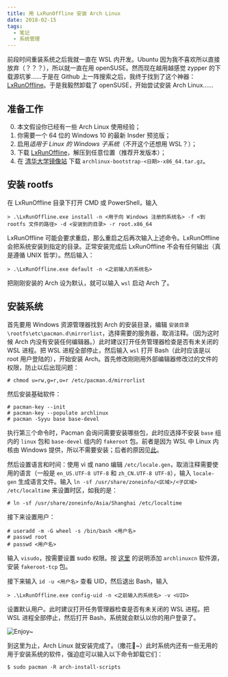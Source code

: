 ```yaml
---
title: 用 LxRunOffline 安装 Arch Linux
date: 2018-02-15
tags:
  - 笔记
  - 系统管理
---
```


前段时间重装系统之后我就一直在 WSL 内开发。Ubuntu 因为我不喜欢所以直接放弃（？？？），所以就一直在用 openSUSE。然而现在越用越感觉 zypper 的下载源坑爹……于是在 Github 上一阵搜索之后，我终于找到了这个神器：[LxRunOffline](https://github.com/DDoSolitary/LxRunOffline)。于是我毅然卸载了 openSUSE，开始尝试安装 Arch Linux……

<!-- more -->

## 准备工作

0. 本文假设你已经有一些 Arch Linux 使用经验；
1. 你需要一个 64 位的 Windows 10 的最新 Insder 预览版；
2. 启用*适用于 Linux 的 Windows 子系统*（不开这个还想用 WSL？）；
3. 下载 [LxRunOffline](https://github.com/DDoSolitary/LxRunOffline)，解压到任意位置（推荐开发版本）；
4. 在 [清华大学镜像站](https://mirrors.tuna.tsinghua.edu.cn/archlinux/iso/latest/) 下载 `archlinux-bootstrap-<日期>-x86_64.tar.gz`。

## 安装 rootfs

在 LxRunOffline 目录下打开 CMD 或 PowerShell，输入

```shell
> .\LxRunOffline.exe install -n <用于向 Windows 注册的系统名> -f <到 rootfs 文件的路径> -d <安装到的目录> -r root.x86_64
```

LxRunOffline 可能会要求重启，那么重启之后再次输入上述命令。LxRunOffline 会把系统安装到指定的目录。正常安装完成后 LxRunOffline 不会有任何输出（真是遵循 UNIX 哲学）。然后输入：

```shell
> .\LxRunOffline.exe default -n <之前输入的系统名>
```

把刚刚安装的 Arch 设为默认，就可以输入 `wsl` 启动 Arch 了。

## 安装系统

首先要用 Windows 资源管理器找到 Arch 的安装目录，编辑 `安装目录\rootfs\etc\pacman.d\mirrorlist`，选择需要的服务器，取消注释。（因为这时候 Arch 内没有安装任何编辑器。）此时建议打开任务管理器检查是否有未关闭的 WSL 进程。把 WSL 进程全部停止，然后输入 `wsl` 打开 Bash（此时应该是以 root 用户登陆的），开始安装 Arch。首先修改刚刚用外部编辑器修改过的文件的权限，防止以后出现问题：

```shell
# chmod u=rw,g=r,o=r /etc/pacman.d/mirrorlist
```

然后安装基础软件：

```shell
# pacman-key --init
# pacman-key --populate archlinux
# pacman -Syyu base base-devel
```

执行第三个命令时，Pacman 会询问需要安装哪些包，此时应选择不安装 `base` 组内的 `linux` 包和 `base-devel` 组内的 `fakeroot` 包。前者是因为 WSL 中 Linux 内核由 Windows 提供，所以不需要安装；后者的原因见[此](https://github.com/Microsoft/BashOnWindows/issues/2465)。

然后设置语言和时间：使用 vi 或 nano 编辑 `/etc/locale.gen`，取消注释需要使用的语言（一般是 `en_US.UTF-8 UTF-8` 和 `zh_CN.UTF-8 UTF-8`），输入 `locale-gen` 生成语言文件。输入 `ln -sf /usr/share/zoneinfo/<区域>/<子区域> /etc/localtime` 来设置时区，如我的是：

```shell
# ln -sf /usr/share/zoneinfo/Asia/Shanghai /etc/localtime
```

接下来设置用户：

```shell
# useradd -m -G wheel -s /bin/bash <用户名>
# passwd root
# passwd <用户名>
```

输入 `visudo`，按需要设置 sudo 权限。按 [这里](https://www.archlinuxcn.org/archlinux-cn-repo-and-mirror/) 的说明添加 `archlinuxcn` 软件源，安装 `fakeroot-tcp` 包。

接下来输入 `id -u <用户名>` 查看 UID，然后退出 Bash，输入

```shell
> .\LxRunOffline.exe config-uid -n <之前输入的系统名> -v <UID>
```

设置默认用户。此时建议打开任务管理器检查是否有未关闭的 WSL 进程。把 WSL 进程全部停止，然后打开 Bash，系统就会默认以你的用户登录了。

![Enjoy~](finish.png)

到这里为止，Arch Linux 就安装完成了。（撒花🎉~）此时系统内还有一些无用的用于安装系统的软件，强迫症可以输入以下命令卸载它们：

```shell
$ sudo pacman -R arch-install-scripts
```
